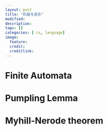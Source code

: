 ```yaml
---
layout: post
title: "机器与语言"
modified:
description:
tags: []
categories: [ cs, language]
image:
  feature:
  credit:
  creditlink:
---
```


# Finite Automata


# Pumpling Lemma

# Myhill-Nerode theorem

